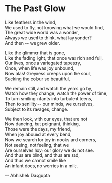 # The Past Glow

Like feathers in the wind,<br>
We used to fly, not knowing what we would find,<br>
The great wide world was a wonder,<br>
Always we used to think, what lay yonder?<br>
And then -- we grew older.

Like the glimmer that is gone,<br>
Like the fading light, that once was rich and full,<br>
Our lives, once a variegated tapestry,<br>
Once, when life was joy unbound,<br>
Now alas! Greyness creeps upon the soul,<br>
Sucking the colour so beautiful,

We remain still, and watch the years go by,<br>
Watch how they change, watch the power of time,<br>
To turn smiling infants into turbulent teens,<br>
Then to senility -- our minds, we ourselves,<br>
Subject to its ravages, change.

We then look, with our eyes, that are not<br>
Now dancing, but poignant, thinking,<br>
Those were the days, my friend,<br>
When joy abound at every bend,<br>
Now we search for joy in nooks and corners,<br>
Not seeing, not feeling, that we<br>
Are ourselves hoy; our glory we do not see.<br>
And thus are blind, and thus are sad,<br>
And thus we cannot smile like<br>
An infant does, no worries in a mile.

--
Abhishek Dasgupta
